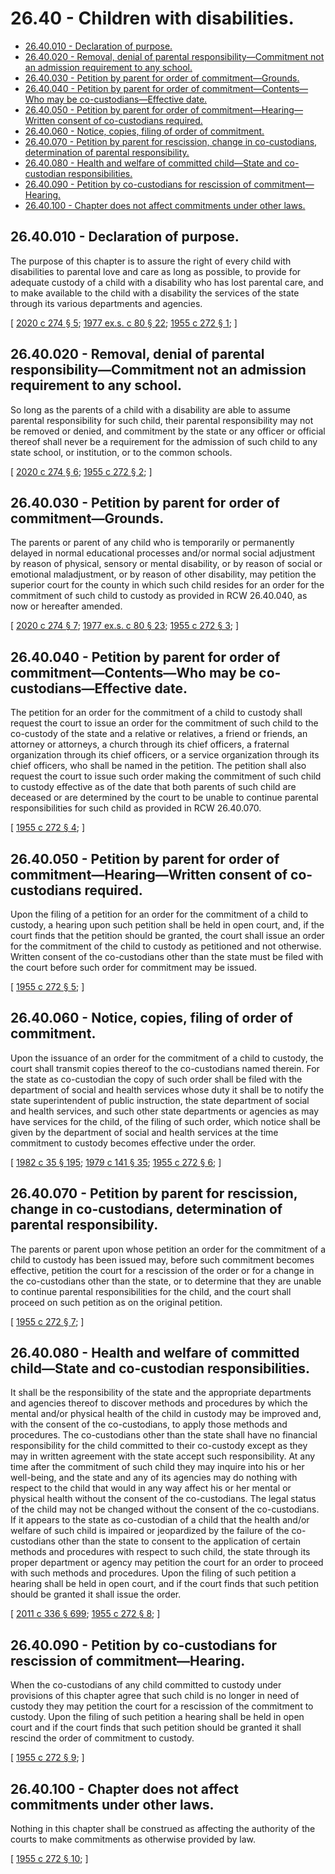 # 26.40 - Children with disabilities.
* [26.40.010 - Declaration of purpose.](#2640010---declaration-of-purpose)
* [26.40.020 - Removal, denial of parental responsibility—Commitment not an admission requirement to any school.](#2640020---removal-denial-of-parental-responsibilitycommitment-not-an-admission-requirement-to-any-school)
* [26.40.030 - Petition by parent for order of commitment—Grounds.](#2640030---petition-by-parent-for-order-of-commitmentgrounds)
* [26.40.040 - Petition by parent for order of commitment—Contents—Who may be co-custodians—Effective date.](#2640040---petition-by-parent-for-order-of-commitmentcontentswho-may-be-co-custodianseffective-date)
* [26.40.050 - Petition by parent for order of commitment—Hearing—Written consent of co-custodians required.](#2640050---petition-by-parent-for-order-of-commitmenthearingwritten-consent-of-co-custodians-required)
* [26.40.060 - Notice, copies, filing of order of commitment.](#2640060---notice-copies-filing-of-order-of-commitment)
* [26.40.070 - Petition by parent for rescission, change in co-custodians, determination of parental responsibility.](#2640070---petition-by-parent-for-rescission-change-in-co-custodians-determination-of-parental-responsibility)
* [26.40.080 - Health and welfare of committed child—State and co-custodian responsibilities.](#2640080---health-and-welfare-of-committed-childstate-and-co-custodian-responsibilities)
* [26.40.090 - Petition by co-custodians for rescission of commitment—Hearing.](#2640090---petition-by-co-custodians-for-rescission-of-commitmenthearing)
* [26.40.100 - Chapter does not affect commitments under other laws.](#2640100---chapter-does-not-affect-commitments-under-other-laws)
## 26.40.010 - Declaration of purpose.
The purpose of this chapter is to assure the right of every child with disabilities to parental love and care as long as possible, to provide for adequate custody of a child with a disability who has lost parental care, and to make available to the child with a disability the services of the state through its various departments and agencies.

\[ [2020 c 274 § 5](http://lawfilesext.leg.wa.gov/biennium/2019-20/Pdf/Bills/Session%20Laws/House/2390.SL.pdf?cite=2020%20c%20274%20§%205); [1977 ex.s. c 80 § 22](http://leg.wa.gov/CodeReviser/documents/sessionlaw/1977ex1c80.pdf?cite=1977%20ex.s.%20c%2080%20§%2022); [1955 c 272 § 1](http://leg.wa.gov/CodeReviser/documents/sessionlaw/1955c272.pdf?cite=1955%20c%20272%20§%201); \]

## 26.40.020 - Removal, denial of parental responsibility—Commitment not an admission requirement to any school.
So long as the parents of a child with a disability are able to assume parental responsibility for such child, their parental responsibility may not be removed or denied, and commitment by the state or any officer or official thereof shall never be a requirement for the admission of such child to any state school, or institution, or to the common schools.

\[ [2020 c 274 § 6](http://lawfilesext.leg.wa.gov/biennium/2019-20/Pdf/Bills/Session%20Laws/House/2390.SL.pdf?cite=2020%20c%20274%20§%206); [1955 c 272 § 2](http://leg.wa.gov/CodeReviser/documents/sessionlaw/1955c272.pdf?cite=1955%20c%20272%20§%202); \]

## 26.40.030 - Petition by parent for order of commitment—Grounds.
The parents or parent of any child who is temporarily or permanently delayed in normal educational processes and/or normal social adjustment by reason of physical, sensory or mental disability, or by reason of social or emotional maladjustment, or by reason of other disability, may petition the superior court for the county in which such child resides for an order for the commitment of such child to custody as provided in RCW 26.40.040, as now or hereafter amended.

\[ [2020 c 274 § 7](http://lawfilesext.leg.wa.gov/biennium/2019-20/Pdf/Bills/Session%20Laws/House/2390.SL.pdf?cite=2020%20c%20274%20§%207); [1977 ex.s. c 80 § 23](http://leg.wa.gov/CodeReviser/documents/sessionlaw/1977ex1c80.pdf?cite=1977%20ex.s.%20c%2080%20§%2023); [1955 c 272 § 3](http://leg.wa.gov/CodeReviser/documents/sessionlaw/1955c272.pdf?cite=1955%20c%20272%20§%203); \]

## 26.40.040 - Petition by parent for order of commitment—Contents—Who may be co-custodians—Effective date.
The petition for an order for the commitment of a child to custody shall request the court to issue an order for the commitment of such child to the co-custody of the state and a relative or relatives, a friend or friends, an attorney or attorneys, a church through its chief officers, a fraternal organization through its chief officers, or a service organization through its chief officers, who shall be named in the petition. The petition shall also request the court to issue such order making the commitment of such child to custody effective as of the date that both parents of such child are deceased or are determined by the court to be unable to continue parental responsibilities for such child as provided in RCW 26.40.070.

\[ [1955 c 272 § 4](http://leg.wa.gov/CodeReviser/documents/sessionlaw/1955c272.pdf?cite=1955%20c%20272%20§%204); \]

## 26.40.050 - Petition by parent for order of commitment—Hearing—Written consent of co-custodians required.
Upon the filing of a petition for an order for the commitment of a child to custody, a hearing upon such petition shall be held in open court, and, if the court finds that the petition should be granted, the court shall issue an order for the commitment of the child to custody as petitioned and not otherwise. Written consent of the co-custodians other than the state must be filed with the court before such order for commitment may be issued.

\[ [1955 c 272 § 5](http://leg.wa.gov/CodeReviser/documents/sessionlaw/1955c272.pdf?cite=1955%20c%20272%20§%205); \]

## 26.40.060 - Notice, copies, filing of order of commitment.
Upon the issuance of an order for the commitment of a child to custody, the court shall transmit copies thereof to the co-custodians named therein. For the state as co-custodian the copy of such order shall be filed with the department of social and health services whose duty it shall be to notify the state superintendent of public instruction, the state department of social and health services, and such other state departments or agencies as may have services for the child, of the filing of such order, which notice shall be given by the department of social and health services at the time commitment to custody becomes effective under the order.

\[ [1982 c 35 § 195](http://leg.wa.gov/CodeReviser/documents/sessionlaw/1982c35.pdf?cite=1982%20c%2035%20§%20195); [1979 c 141 § 35](http://leg.wa.gov/CodeReviser/documents/sessionlaw/1979c141.pdf?cite=1979%20c%20141%20§%2035); [1955 c 272 § 6](http://leg.wa.gov/CodeReviser/documents/sessionlaw/1955c272.pdf?cite=1955%20c%20272%20§%206); \]

## 26.40.070 - Petition by parent for rescission, change in co-custodians, determination of parental responsibility.
The parents or parent upon whose petition an order for the commitment of a child to custody has been issued may, before such commitment becomes effective, petition the court for a rescission of the order or for a change in the co-custodians other than the state, or to determine that they are unable to continue parental responsibilities for the child, and the court shall proceed on such petition as on the original petition.

\[ [1955 c 272 § 7](http://leg.wa.gov/CodeReviser/documents/sessionlaw/1955c272.pdf?cite=1955%20c%20272%20§%207); \]

## 26.40.080 - Health and welfare of committed child—State and co-custodian responsibilities.
It shall be the responsibility of the state and the appropriate departments and agencies thereof to discover methods and procedures by which the mental and/or physical health of the child in custody may be improved and, with the consent of the co-custodians, to apply those methods and procedures. The co-custodians other than the state shall have no financial responsibility for the child committed to their co-custody except as they may in written agreement with the state accept such responsibility. At any time after the commitment of such child they may inquire into his or her well-being, and the state and any of its agencies may do nothing with respect to the child that would in any way affect his or her mental or physical health without the consent of the co-custodians. The legal status of the child may not be changed without the consent of the co-custodians. If it appears to the state as co-custodian of a child that the health and/or welfare of such child is impaired or jeopardized by the failure of the co-custodians other than the state to consent to the application of certain methods and procedures with respect to such child, the state through its proper department or agency may petition the court for an order to proceed with such methods and procedures. Upon the filing of such petition a hearing shall be held in open court, and if the court finds that such petition should be granted it shall issue the order.

\[ [2011 c 336 § 699](http://lawfilesext.leg.wa.gov/biennium/2011-12/Pdf/Bills/Session%20Laws/Senate/5045.SL.pdf?cite=2011%20c%20336%20§%20699); [1955 c 272 § 8](http://leg.wa.gov/CodeReviser/documents/sessionlaw/1955c272.pdf?cite=1955%20c%20272%20§%208); \]

## 26.40.090 - Petition by co-custodians for rescission of commitment—Hearing.
When the co-custodians of any child committed to custody under provisions of this chapter agree that such child is no longer in need of custody they may petition the court for a rescission of the commitment to custody. Upon the filing of such petition a hearing shall be held in open court and if the court finds that such petition should be granted it shall rescind the order of commitment to custody.

\[ [1955 c 272 § 9](http://leg.wa.gov/CodeReviser/documents/sessionlaw/1955c272.pdf?cite=1955%20c%20272%20§%209); \]

## 26.40.100 - Chapter does not affect commitments under other laws.
Nothing in this chapter shall be construed as affecting the authority of the courts to make commitments as otherwise provided by law.

\[ [1955 c 272 § 10](http://leg.wa.gov/CodeReviser/documents/sessionlaw/1955c272.pdf?cite=1955%20c%20272%20§%2010); \]

